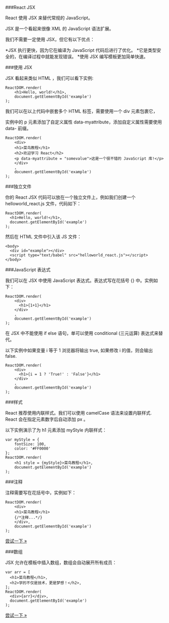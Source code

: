 
###React JSX

React 使用 JSX 来替代常规的 JavaScript。

JSX 是一个看起来很像 XML 的 JavaScript 语法扩展。

我们不需要一定使用 JSX，但它有以下优点：

*JSX 执行更快，因为它在编译为 JavaScript 代码后进行了优化。
*它是类型安全的，在编译过程中就能发现错误。
*使用 JSX 编写模板更加简单快速。

###使用 JSX

JSX 看起来类似 HTML ，我们可以看下实例:
```
ReactDOM.render(
	<h1>Hello, world!</h1>,
	document.getElementById('example')
);
```

我们可以在以上代码中嵌套多个 HTML 标签，需要使用一个 div 元素包裹它，

实例中的 p 元素添加了自定义属性 data-myattribute，添加自定义属性需要使用 data- 前缀。

```
ReactDOM.render(
	<div>
	<h1>菜鸟教程</h1>
	<h2>欢迎学习 React</h2>
    <p data-myattribute = "somevalue">这是一个很不错的 JavaScript 库!</p>
    </div>
	,
	document.getElementById('example')
);
```

###独立文件

你的 React JSX 代码可以放在一个独立文件上，例如我们创建一个 helloworld_react.js 文件，代码如下：

```
ReactDOM.render(
  <h1>Hello, world!</h1>,
  document.getElementById('example')
);
```

然后在 HTML 文件中引入该 JS 文件：
```
<body>
  <div id="example"></div>
  <script type="text/babel" src="helloworld_react.js"></script>
</body>
```
###JavaScript 表达式

我们可以在 JSX 中使用 JavaScript 表达式。表达式写在花括号 {} 中。实例如下：
```
ReactDOM.render(
	<div>
	  <h1>{1+1}</h1>
	</div>
	,
	document.getElementById('example')
);
```
在 JSX 中不能使用 if else 语句，单可以使用 conditional (三元运算) 表达式来替代。

以下实例中如果变量 i 等于 1 浏览器将输出 true, 如果修改 i 的值，则会输出 false.
```
ReactDOM.render(
	<div>
	  <h1>{i = 1 ? 'True!' : 'False'}</h1>
	</div>
	,
	document.getElementById('example')
);
```
###样式

React 推荐使用内联样式。我们可以使用 camelCase 语法来设置内联样式. React 会在指定元素数字后自动添加 px 。

以下实例演示了为 h1 元素添加 myStyle 内联样式：
```
var myStyle = {
	fontSize: 100,
	color: '#FF0000'
};
ReactDOM.render(
	<h1 style = {myStyle}>菜鸟教程</h1>,
	document.getElementById('example')
);
```
###注释

注释需要写在花括号中，实例如下：
```
ReactDOM.render(
	<div>
    <h1>菜鸟教程</h1>
    {/*注释...*/}
 	</div>,
	document.getElementById('example')
);
```
[尝试一下 »](http://www.runoob.com/try/try.php?filename=try_react_comment)

###数组

JSX 允许在模板中插入数组，数组会自动展开所有成员：
```
var arr = [
  <h1>菜鸟教程</h1>,
  <h2>学的不仅是技术，更是梦想！</h2>,
];
ReactDOM.render(
  <div>{arr}</div>,
  document.getElementById('example')
);
```
[尝试一下 »](http://www.runoob.com/try/try.php?filename=try_react_arr)


















